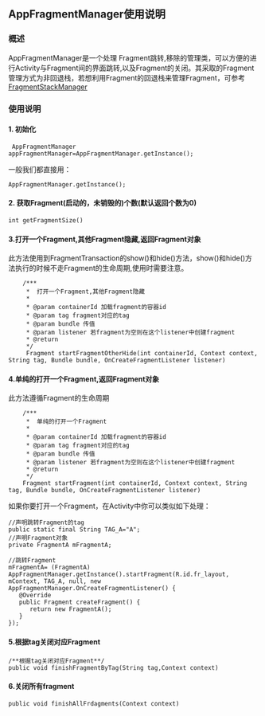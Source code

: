 ## AppFragmentManager使用说明

### 概述
AppFragmentManager是一个处理 Fragment跳转,移除的管理类，可以方便的进行Activity与Fragment间的界面跳转,以及Fragment的关闭。其采取的Fragment管理方式为非回退栈，若想利用Fragment的回退栈来管理Fragment，可参考[FragmentStackManager](https://github.com/ShaoqiangPei/AndroidLibrary/blob/master/read/FragmentStackManager%E4%BD%BF%E7%94%A8%E8%AF%B4%E6%98%8E.md)

### 使用说明
#### 1. 初始化
```
 AppFragmentManager appFragmentManager=AppFragmentManager.getInstance();
```
一般我们都直接用：
```
AppFragmentManager.getInstance();
```
#### 2. 获取Fragment(启动的，未销毁的)个数(默认返回个数为0)
```
int getFragmentSize()
```
#### 3.打开一个Fragment,其他Fragment隐藏,返回Fragment对象
此方法使用到FragmentTransaction的show()和hide()方法，show()和hide()方法执行的时候不走Fragment的生命周期,使用时需要注意。
```
    /***
     *  打开一个Fragment,其他Fragment隐藏
     *
     * @param containerId 加载fragment的容器id
     * @param tag fragment对应的tag
     * @param bundle 传值
     * @param listener 若fragment为空则在这个listener中创建fragment
     * @return
     */
     Fragment startFragmentOtherHide(int containerId, Context context, String tag, Bundle bundle, OnCreateFragmentListener listener)
```
#### 4.单纯的打开一个Fragment,返回Fragment对象
此方法遵循Fragment的生命周期
```
    /***
     *  单纯的打开一个Fragment
     *
     * @param containerId 加载fragment的容器id
     * @param tag fragment对应的tag
     * @param bundle 传值
     * @param listener 若fragment为空则在这个listener中创建fragment
     * @return
     */
    Fragment startFragment(int containerId, Context context, String tag, Bundle bundle, OnCreateFragmentListener listener)
```
如果你要打开一个Fragment，在Activity中你可以类似如下处理：
```
//声明跳转Fragment的tag
public static final String TAG_A="A";
//声明Fragment对象
private FragmentA mFragmentA;

//跳转Fragment
mFragmentA= (FragmentA) AppFragmentManager.getInstance().startFragment(R.id.fr_layout, mContext, TAG_A, null, new AppFragmentManager.OnCreateFragmentListener() {
   @Override
   public Fragment createFragment() {
      return new FragmentA();
   }
});
```
#### 5.根据tag关闭对应Fragment
```
/**根据tag关闭对应Fragment**/
public void finishFragmentByTag(String tag,Context context)
```
#### 6.关闭所有fragment
```
public void finishAllFrdagments(Context context)
```

